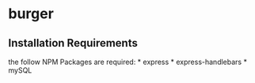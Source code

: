 # burger

## Installation Requirements 
the follow NPM Packages are required: 
    * express 
    * express-handlebars
    * mySQL